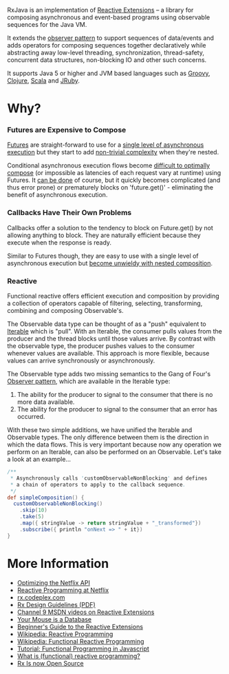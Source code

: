 RxJava is an implementation of [Reactive Extensions](https://rx.codeplex.com) – a library for composing asynchronous and event-based programs using observable sequences for the Java VM.

It extends the [observer pattern](http://en.wikipedia.org/wiki/Observer_pattern) to support sequences of data/events and adds operators for composing sequences together declaratively while abstracting away low-level threading, synchronization, thread-safety, concurrent data structures, non-blocking IO and other such concerns. 

It supports Java 5 or higher and JVM based languages such as [Groovy](https://github.com/Netflix/RxJava/tree/master/language-adaptors/rxjava-groovy), [Clojure](https://github.com/Netflix/RxJava/tree/master/language-adaptors/rxjava-clojure), [Scala](https://github.com/Netflix/RxJava/tree/master/language-adaptors/rxjava-scala) and [JRuby](https://github.com/Netflix/RxJava/tree/master/language-adaptors/rxjava-jruby).

# Why?

### Futures are Expensive to Compose

<a href="http://docs.oracle.com/javase/7/docs/api/java/util/concurrent/Future.html">Futures</a> are straight-forward to use for a <a href="https://gist.github.com/4670979">single level of asynchronous execution</a> but they start to add <a href="https://gist.github.com/4671081">non-trivial complexity</a> when they're nested.

Conditional asynchronous execution flows become <a href="https://gist.github.com/4671081#file-futuresb-java-L163">difficult to optimally compose</a> (or impossible as latencies of each request vary at runtime) using Futures. It <a href="http://www.amazon.com/gp/product/0321349601?ie=UTF8&tag=none0b69&linkCode=as2&camp=1789&creative=9325&creativeASIN=0321349601">can be done</a> of course, but it quickly becomes complicated (and thus error prone) or prematurely blocks on 'future.get()' - eliminating the benefit of asynchronous execution.

### Callbacks Have Their Own Problems

Callbacks offer a solution to the tendency to block on Future.get() by not allowing anything to block. They are naturally efficient because they execute when the response is ready.

Similar to Futures though, they are easy to use with a single level of asynchronous execution but <a href="https://gist.github.com/4677544">become unwieldy with nested composition</a>.

### Reactive

Functional reactive offers efficient execution and composition by providing a collection of operators capable of filtering, selecting, transforming, combining and composing Observable's.

The Observable data type can be thought of as a "push" equivalent to <a href="http://docs.oracle.com/javase/7/docs/api/java/lang/Iterable.html">Iterable</a> which is "pull". With an Iterable, the consumer pulls values from the producer and the thread blocks until those values arrive. By contrast with the observable type, the producer pushes values to the consumer whenever values are available.  This approach is more flexible, because values can arrive synchronously or asynchronously.

The Observable type adds two missing semantics to the Gang of Four's <a href="http://en.wikipedia.org/wiki/Observer_pattern">Observer pattern</a>, which are available in the Iterable type:  

1. The ability for the producer to signal to the consumer that there is no more data available.</li>
2. The ability for the producer to signal to the consumer that an error has occurred.</li>

With these two simple additions, we have unified the Iterable and Observable types. The only difference between them is the direction in which the data flows. This is very important because now any operation we perform on an Iterable, can also be performed on an Observable. Let's take a look at an example…

```groovy
/**
 * Asynchronously calls 'customObservableNonBlocking' and defines
 * a chain of operators to apply to the callback sequence.
 */
def simpleComposition() {
  customObservableNonBlocking()
    .skip(10)
    .take(5)
    .map({ stringValue -> return stringValue + "_transformed"})
    .subscribe({ println "onNext => " + it})
}
```

# More Information

* [Optimizing the Netflix API](http://techblog.netflix.com/2013/01/optimizing-netflix-api.html)
* [Reactive Programming at Netflix](http://techblog.netflix.com/2013/01/reactive-programming-at-netflix.html)
* [rx.codeplex.com](https://rx.codeplex.com)
* [Rx Design Guidelines (PDF)](http://go.microsoft.com/fwlink/?LinkID=205219)
* [Channel 9 MSDN videos on Reactive Extensions](http://channel9.msdn.com/Tags/reactive+extensions)
* [Your Mouse is a Database](http://queue.acm.org/detail.cfm?id=2169076)
* [Beginner's Guide to the Reactive Extensions](http://msdn.microsoft.com/en-us/data/gg577611)
* [Wikipedia: Reactive Programming](http://en.wikipedia.org/wiki/Reactive_programming)
* [Wikipedia: Functional Reactive Programming](http://en.wikipedia.org/wiki/Functional_reactive_programming)
* [Tutorial: Functional Programming in Javascript](http://jhusain.github.com/learnrx/index.html)
* [What is (functional) reactive programming?](http://stackoverflow.com/a/1030631/1946802)
* [Rx Is now Open Source](http://www.hanselman.com/blog/ReactiveExtensionsRxIsNowOpenSource.aspx)